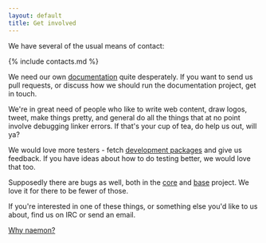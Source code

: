 ```yaml
---
layout: default
title: Get involved
---
```

We have several of the usual means of contact:

{% include contacts.md %}

We need our own [documentation](/documentation) quite desperately. If you want to send us pull requests, or discuss how we should run the documentation project, get in touch.

We're in great need of people who like to write web content, draw logos, tweet, make things pretty, and general do all the things that at no point involve debugging linker errors. If that's your cup of tea, do help us out, will ya?

We would love more testers - fetch [development packages](/download) and give us feedback. If you have ideas about how to do testing better, we would love that too.

Supposedly there are bugs as well, both in the [core] and [base] project. We love it for there to be fewer of those.

If you're interested in one of these things, or something else you'd like to us about, find us on IRC or send an email.

[Why naemon?][why]

[core]: https://github.com/naemon/naemon-core/issues
[base]: https://github.com/naemon/naemon/issues
[why]: /project.html
[twitter]: https://twitter.com/naemoncore
